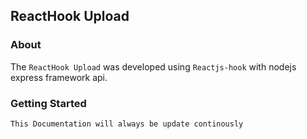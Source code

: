 ## ReactHook Upload

### About
The ```ReactHook Upload``` was developed using ```Reactjs-hook``` with nodejs express framework api.

### Getting Started

	This Documentation will always be update continously